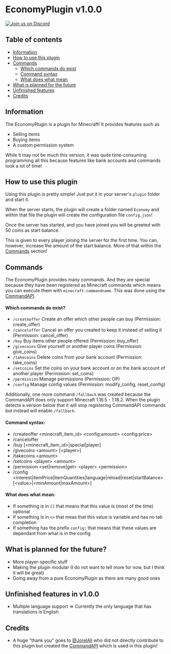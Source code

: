 # EconomyPlugin v1.0.0
[![Join us on Discord](https://img.shields.io/discord/962686449038282753.svg?label=&logo=discord&logoColor=ffffff&color=7389D8&labelColor=6A7EC2)](https://discord.gg/Q7RRjdmERB)

## Table of contents
- [Information](#information)
- [How to use this plugin](#how-to-use-this-plugin)
- [Commands](#commands)
    - [Which commands do exist](#which-commands-do-exist)
    - [Command syntax](#command-syntax)
    - [What does what mean](#what-does-what-mean)
- [What is planned for the future](#what-is-planned-for-the-future)
- [Unfinished features](#unfinished-features-in-v100)
- [Credits](#credits)

## Information
The EconomyPlugin is a plugin for Minecraft! It provides features such as
- Selling items
- Buying items
- A custom permission system

While it may not be much this version, it was quite time-consuming programming all this 
because features like bank accounts and commands took a lot of time!

## How to use this plugin
Using this plugin is pretty simple! Just put it in your server's `plugin` folder and start it.

When the server starts, the plugin will create a folder named `Economy` and within that file the
plugin will create the configuration file `config.json`!

Once the server has started, and you have joined you will be greeted with 50 coins as start balance.

This is given to every player joining the server for the first time. You can, however, increase the amount
of the start balance. More of that within the [Commands](#commands) section!

## Commands
The EconomyPlugin provides many commands. And they are special because they have been registered as Minecraft commands which means you can execute them with `minecraft:commandname`. This was done using the [CommandAPI](https://github.com/JorelAli/CommandAPI/).

#### Which commands do exist?
- `/createoffer`  Create an offer which other people can buy (Permission: create_offer)
- `/canceloffer`  Cancel an offer you created to keep it instead of selling it (Permission: cancel_offer)
- `/buy`  Buy items other people offered (Permission: buy_offer)
- `/givecoins`  Give yourself or another player coins (Permission: give_coins)
- `/takecoins` Delete coins from your bank account (Permission: take_coins)
- `/setcoins` Set the coins on your bank account or on the bank account of another player (Permission: set_coins)
- `/permission` Manage permissions (Permission: OP)
- `/config` Manage config values (Permission: modify_config, reset_config)

Additionally, one more command `/fallback` was created because the CommandAPI does only support Minecraft 1.16.5 - 1.18.2. When the plugin detects a version below that it will stop registering
CommandAPI commands but instead will enable `/fallback`.

#### Command syntax:
- /createoffer <minecraft_item_id> \<config:amount> \<config:price>
- /canceloffer
- /buy [<minecraft_item_id>|special|player]
- /givecoins \<amount> [\<player>]
- /takecoins \<amount>
- /setcoins \<player> \<amount>
- /permission <set|remove|get> \<player> \<permission>
- /config <interest|itemPrice|itemQuantities|language|reload|reset|startBalance> [\<value>|<minAmount|maxAmount>]

#### What does what mean:
- If something is in `[]` that means that this value is (most of the time) optional
- If something is in `<>` that meas that this value is variable and has no tab completion
- If something has the prefix `config:` that means that these values are dependant from what is in the config

## What is planned for the future?
- More player-specific stuff
- Making the plugin modular (I do not want to tell more for now, but I think it will be great)
- Going away from a pure EconomyPlugin as there are many good ones

## Unfinished features in v1.0.0
- Multiple language support => Currently the only language that has translations is English

## Credits
- A huge "thank you" goes to [@JorelAli](https://jorel.dev/) who did not directly contribute to this plugin but created the [CommandAPI](https://github.com/JorelAli/CommandAPI) which is used in this plugin!